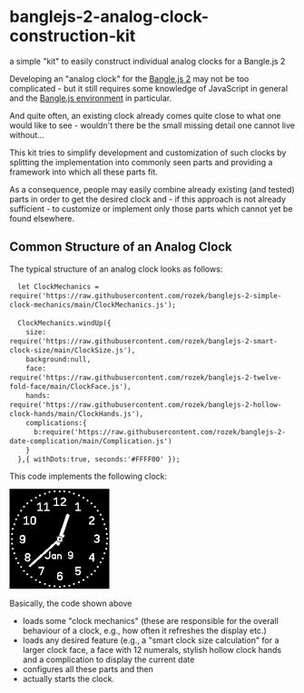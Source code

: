 # banglejs-2-analog-clock-construction-kit #

a simple "kit" to easily construct individual analog clocks for a Bangle.js 2

Developing an "analog clock" for the [Bangle.js 2](https://www.espruino.com/Bangle.js2) may not be too complicated - but it still requires some knowledge of JavaScript in general and the [Bangle.js environment](https://www.espruino.com/Reference) in particular.

And quite often, an existing clock already comes quite close to what one would like to see - wouldn't there be the small missing detail one cannot live without...

This kit tries to simplify development and customization of such clocks by splitting the implementation into commonly seen parts and providing a framework into which all these parts fit.

As a consequence, people may easily combine already existing (and tested) parts in order to get the desired clock and - if this approach is not already sufficient - to customize or implement only those parts which cannot yet be found elsewhere.

## Common Structure of an Analog Clock ##

The typical structure of an analog clock looks as follows:

```
  let ClockMechanics = require('https://raw.githubusercontent.com/rozek/banglejs-2-simple-clock-mechanics/main/ClockMechanics.js');

  ClockMechanics.windUp({
    size:      require('https://raw.githubusercontent.com/rozek/banglejs-2-smart-clock-size/main/ClockSize.js'),
    background:null,
    face:      require('https://raw.githubusercontent.com/rozek/banglejs-2-twelve-fold-face/main/ClockFace.js'),
    hands:     require('https://raw.githubusercontent.com/rozek/banglejs-2-hollow-clock-hands/main/ClockHands.js'),
    complications:{
      b:require('https://raw.githubusercontent.com/rozek/banglejs-2-date-complication/main/Complication.js')
    }
  },{ withDots:true, seconds:'#FFFF00' });
```

This code implements the following clock:

![](simple-clock-example.png)

Basically, the code shown above

* loads some "clock mechanics" (these are responsible for the overall behaviour of a clock, e.g., how often it refreshes the display etc.)
* loads any desired feature (e.g., a "smart clock size calculation" for a larger clock face, a face with 12 numerals, stylish hollow clock hands and a complication to display the current date
* configures all these parts and then
* actually starts the clock.
